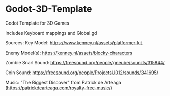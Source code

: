 # Godot-3D-Template

Godot Template for 3D Games

Includes Keyboard mappings and Global.gd

Sources:
Key Model: https://www.kenney.nl/assets/platformer-kit

Enemy Model(s): https://kenney.nl/assets/blocky-characters

Zombie Snarl Sound: https://freesound.org/people/gneube/sounds/315844/

Coin Sound: https://freesound.org/people/ProjectsU012/sounds/341695/

Music: "The Biggest Discover" from Patrick de Arteaga (https://patrickdearteaga.com/royalty-free-music/)
